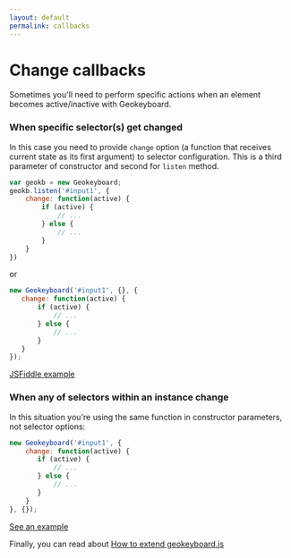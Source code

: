 ```yaml
---
layout: default
permalink: callbacks
---
```


# Change callbacks

Sometimes you'll need to perform specific actions when an element becomes active/inactive with Geokeyboard.

### When specific selector(s) get changed

In this case you need to provide `change` option (a function that receives current state as its first argument) to
selector configuration. This is a third parameter of constructor and second for `listen` method.

```js
var geokb = new Geokeyboard;
geokb.listen('#input1', {
    change: function(active) {
        if (active) {
            // ...
        } else {
            // ...
        }
    }
})
```

or 

```js
new Geokeyboard('#input1', {}, {
   change: function(active) {
       if (active) {
           // ...
       } else {
           // ...
       }
   } 
});
```

<a href="https://jsfiddle.net/dachinat/17ubm05v/" target="_blank">JSFiddle example</a>

### When any of selectors within an instance change

In this situation you're using the same function in constructor parameters, not selector options:

```js
new Geokeyboard('#input1', {
    change: function(active) {
       if (active) {
           // ...
       } else {
           // ...
       }
    }
}, {});
```

<a href="https://jsfiddle.net/dachinat/e3jagkf2/" target="_blank">See an example</a>

Finally, you can read about <a href="{{site.baseurl}}/extending.html">How to extend geokeyboard.js</a>